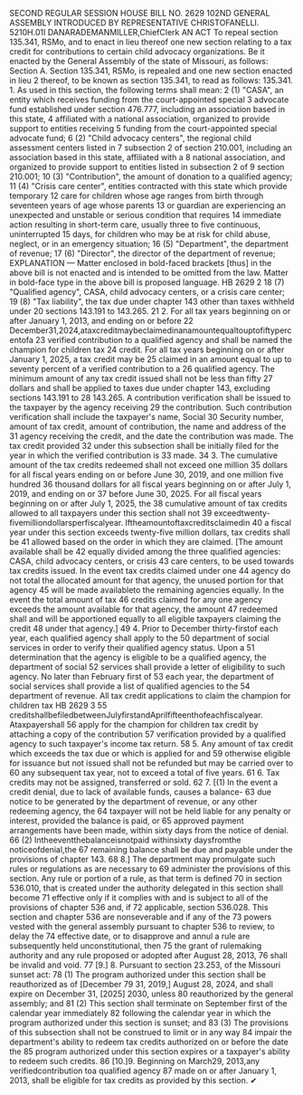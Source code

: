 SECOND REGULAR SESSION
HOUSE BILL NO. 2629
102ND GENERAL ASSEMBLY
INTRODUCED BY REPRESENTATIVE CHRISTOFANELLI.
5210H.01I DANARADEMANMILLER,ChiefClerk
AN ACT
To repeal section 135.341, RSMo, and to enact in lieu thereof one new section relating to a
tax credit for contributions to certain child advocacy organizations.
Be it enacted by the General Assembly of the state of Missouri, as follows:
Section A. Section 135.341, RSMo, is repealed and one new section enacted in lieu
2 thereof, to be known as section 135.341, to read as follows:
135.341. 1. As used in this section, the following terms shall mean:
2 (1) "CASA", an entity which receives funding from the court-appointed special
3 advocate fund established under section 476.777, including an association based in this state,
4 affiliated with a national association, organized to provide support to entities receiving
5 funding from the court-appointed special advocate fund;
6 (2) "Child advocacy centers", the regional child assessment centers listed in
7 subsection 2 of section 210.001, including an association based in this state, affiliated with a
8 national association, and organized to provide support to entities listed in subsection 2 of
9 section 210.001;
10 (3) "Contribution", the amount of donation to a qualified agency;
11 (4) "Crisis care center", entities contracted with this state which provide temporary
12 care for children whose age ranges from birth through seventeen years of age whose parents
13 or guardian are experiencing an unexpected and unstable or serious condition that requires
14 immediate action resulting in short-term care, usually three to five continuous, uninterrupted
15 days, for children who may be at risk for child abuse, neglect, or in an emergency situation;
16 (5) "Department", the department of revenue;
17 (6) "Director", the director of the department of revenue;
EXPLANATION — Matter enclosed in bold-faced brackets [thus] in the above bill is not enacted and is
intended to be omitted from the law. Matter in bold-face type in the above bill is proposed language.
HB 2629 2
18 (7) "Qualified agency", CASA, child advocacy centers, or a crisis care center;
19 (8) "Tax liability", the tax due under chapter 143 other than taxes withheld under
20 sections 143.191 to 143.265.
21 2. For all tax years beginning on or after January 1, 2013, and ending on or before
22 December31,2024,ataxcreditmaybeclaimedinanamountequaltouptofiftypercentofa
23 verified contribution to a qualified agency and shall be named the champion for children tax
24 credit. For all tax years beginning on or after January 1, 2025, a tax credit may be
25 claimed in an amount equal to up to seventy percent of a verified contribution to a
26 qualified agency. The minimum amount of any tax credit issued shall not be less than fifty
27 dollars and shall be applied to taxes due under chapter 143, excluding sections 143.191 to
28 143.265. A contribution verification shall be issued to the taxpayer by the agency receiving
29 the contribution. Such contribution verification shall include the taxpayer's name, Social
30 Security number, amount of tax credit, amount of contribution, the name and address of the
31 agency receiving the credit, and the date the contribution was made. The tax credit provided
32 under this subsection shall be initially filed for the year in which the verified contribution is
33 made.
34 3. The cumulative amount of the tax credits redeemed shall not exceed one million
35 dollars for all fiscal years ending on or before June 30, 2019, and one million five hundred
36 thousand dollars for all fiscal years beginning on or after July 1, 2019, and ending on or
37 before June 30, 2025. For all fiscal years beginning on or after July 1, 2025, the
38 cumulative amount of tax credits allowed to all taxpayers under this section shall not
39 exceedtwenty-fivemilliondollarsperfiscalyear. Iftheamountoftaxcreditsclaimedin
40 a fiscal year under this section exceeds twenty-five million dollars, tax credits shall be
41 allowed based on the order in which they are claimed. [The amount available shall be
42 equally divided among the three qualified agencies: CASA, child advocacy centers, or crisis
43 care centers, to be used towards tax credits issued. In the event tax credits claimed under one
44 agency do not total the allocated amount for that agency, the unused portion for that agency
45 will be made availableto the remaining agencies equally. In the event the total amount of tax
46 credits claimed for any one agency exceeds the amount available for that agency, the amount
47 redeemed shall and will be apportioned equally to all eligible taxpayers claiming the credit
48 under that agency.]
49 4. Prior to December thirty-firstof each year, each qualified agency shall apply to the
50 department of social services in order to verify their qualified agency status. Upon a
51 determination that the agency is eligible to be a qualified agency, the department of social
52 services shall provide a letter of eligibility to such agency. No later than February first of
53 each year, the department of social services shall provide a list of qualified agencies to the
54 department of revenue. All tax credit applications to claim the champion for children tax
HB 2629 3
55 creditshallbefiledbetweenJulyfirstandAprilfifteenthofeachfiscalyear. Ataxpayershall
56 apply for the champion for children tax credit by attaching a copy of the contribution
57 verification provided by a qualified agency to such taxpayer's income tax return.
58 5. Any amount of tax credit which exceeds the tax due or which is applied for and
59 otherwise eligible for issuance but not issued shall not be refunded but may be carried over to
60 any subsequent tax year, not to exceed a total of five years.
61 6. Tax credits may not be assigned, transferred or sold.
62 7. [(1) In the event a credit denial, due to lack of available funds, causes a balance-
63 due notice to be generated by the department of revenue, or any other redeeming agency, the
64 taxpayer will not be held liable for any penalty or interest, provided the balance is paid, or
65 approved payment arrangements have been made, within sixty days from the notice of denial.
66 (2) Intheeventthebalanceisnotpaid withinsixty daysfromthe noticeofdenial,the
67 remaining balance shall be due and payable under the provisions of chapter 143.
68 8.] The department may promulgate such rules or regulations as are necessary to
69 administer the provisions of this section. Any rule or portion of a rule, as that term is defined
70 in section 536.010, that is created under the authority delegated in this section shall become
71 effective only if it complies with and is subject to all of the provisions of chapter 536 and, if
72 applicable, section 536.028. This section and chapter 536 are nonseverable and if any of the
73 powers vested with the general assembly pursuant to chapter 536 to review, to delay the
74 effective date, or to disapprove and annul a rule are subsequently held unconstitutional, then
75 the grant of rulemaking authority and any rule proposed or adopted after August 28, 2013,
76 shall be invalid and void.
77 [9.] 8. Pursuant to section 23.253, of the Missouri sunset act:
78 (1) The program authorized under this section shall be reauthorized as of [December
79 31, 2019,] August 28, 2024, and shall expire on December 31, [2025] 2030, unless
80 reauthorized by the general assembly; and
81 (2) This section shall terminate on September first of the calendar year immediately
82 following the calendar year in which the program authorized under this section is sunset; and
83 (3) The provisions of this subsection shall not be construed to limit or in any way
84 impair the department's ability to redeem tax credits authorized on or before the date the
85 program authorized under this section expires or a taxpayer's ability to redeem such credits.
86 [10.]9. Beginning on March29, 2013,any verifiedcontribution toa qualified agency
87 made on or after January 1, 2013, shall be eligible for tax credits as provided by this section.
✔